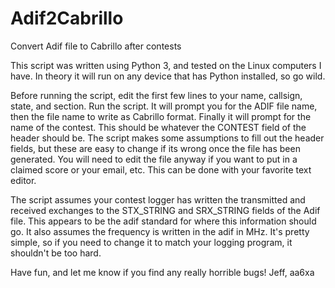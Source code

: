 # Adif2Cabrillo
Convert Adif file to Cabrillo after contests

This script was written using Python 3, and tested on the Linux computers I 
have. In theory it will run on any device that has Python installed, so go 
wild.

Before running the script, edit the first few lines to your name, callsign,
state, and section.
Run the script. It will prompt you for the ADIF file name, then the file name 
to write 
as Cabrillo format. Finally it will prompt for the name of the contest. This
should be whatever the CONTEST field of the header should be.
The script makes some assumptions to fill out the header fields, but these are
easy to change if its wrong once the file has been generated. You will need to 
edit the file anyway if you want to put in a claimed score or your email, etc. 
This can be done with your favorite text editor.

The script assumes your contest logger has written the transmitted and 
received exchanges to the STX_STRING and SRX_STRING fields of the Adif file. 
This appears to be the adif standard for where this information should go. It 
also assumes the frequency is written in the adif in MHz. It's pretty simple, 
so if you need to change it to match your logging program, it shouldn't be too
hard.

Have fun, and let me know if you find any really horrible bugs!
Jeff, aa6xa
